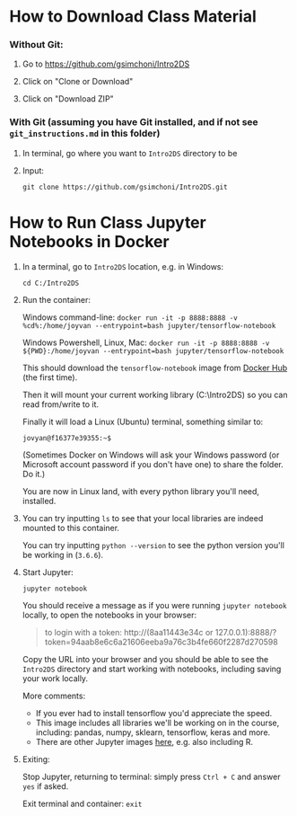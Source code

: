 # How to Download Class Material

### Without Git:

1. Go to https://github.com/gsimchoni/Intro2DS

2. Click on "Clone or Download"

3. Click on "Download ZIP"

### With Git (assuming you have Git installed, and if not see `git_instructions.md` in this folder)

1. In terminal, go where you want to `Intro2DS` directory to be

2. Input:

	`git clone https://github.com/gsimchoni/Intro2DS.git`

# How to Run Class Jupyter Notebooks in Docker

1. In a terminal, go to `Intro2DS` location, e.g. in Windows:

	`cd C:/Intro2DS`

2. Run the container:

	Windows command-line: `docker run -it -p 8888:8888 -v %cd%:/home/joyvan --entrypoint=bash jupyter/tensorflow-notebook`

	Windows Powershell, Linux, Mac: `docker run -it -p 8888:8888 -v  ${PWD}:/home/joyvan --entrypoint=bash jupyter/tensorflow-notebook`

	This should download the `tensorflow-notebook` image from [Docker Hub](https://hub.docker.com/) (the first time).

	Then it will mount your current working library (C:\Intro2DS) so you can read from/write to it.

	Finally it will load a Linux (Ubuntu) terminal, something similar to:

	`jovyan@f16377e39355:~$`

	(Sometimes Docker on Windows will ask your Windows password (or Microsoft account password if you don't have one) to share the folder. Do it.)

	You are now in Linux land, with every python library you'll need, installed.

3. You can try inputting `ls` to see that your local libraries are indeed mounted to this container.

	You can try inputting `python --version` to see the python version you'll be working in (`3.6.6`).

4. Start Jupyter:

	`jupyter notebook`

	You should receive a message as if you were running `jupyter notebook` locally, to open the notebooks in your browser:

	> to login with a token:
	>       http://(8aa11443e34c or 127.0.0.1):8888/?token=94aab8e6c6a21606eeba9a76c3b4fe660f2287d270598

	Copy the URL into your browser and you should be able to see the `Intro2DS` directory and start working with notebooks, including saving your work locally.

	More comments:

	* If you ever had to install tensorflow you'd appreciate the speed.
	* This image includes all libraries we'll be working on in the course, including: pandas, numpy, sklearn, tensorflow, keras and more.
	* There are other Jupyter images [here](https://hub.docker.com/u/jupyter/), e.g. also including R.

5. Exiting:

	Stop Jupyter, returning to terminal: simply press `Ctrl + C` and answer `yes` if asked.

	Exit terminal and container: `exit`
